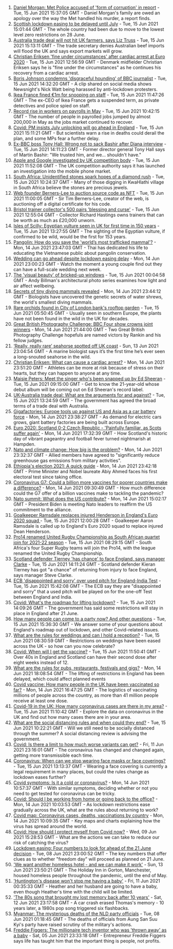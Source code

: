 1. [Daniel Morgan: Met Police accused of 'form of corruption' in report](https://www.bbc.co.uk/news/uk-57484219) - Tue, 15 Jun 2021 15:37:05 GMT - Daniel Morgan's family are owed an apology over the way the Met handled his murder, a report finds.
2. [Scottish lockdown easing to be delayed until July](https://www.bbc.co.uk/news/uk-scotland-57487533) - Tue, 15 Jun 2021 15:01:44 GMT - The whole country had been due to move to the lowest level zero restrictions on 28 June.
3. [Australia trade deal will not hit UK farmers, says Liz Truss](https://www.bbc.co.uk/news/business-57478412) - Tue, 15 Jun 2021 15:13:11 GMT - The trade secretary denies Australian beef imports will flood the UK and says export markets will grow.
4. [Christian Eriksen 'fine under circumstances' after cardiac arrest at Euro 2020](https://www.bbc.co.uk/sport/football/57480130) - Tue, 15 Jun 2021 12:56:59 GMT - Denmark midfielder Christian Eriksen says he is "fine under the circumstances" as he continues his recovery from a cardiac arrest.
5. [Boris Johnson condemns 'disgraceful hounding' of BBC journalist](https://www.bbc.co.uk/news/uk-politics-57486222) - Tue, 15 Jun 2021 14:32:20 GMT - A clip shared on social media shows Newsnight's Nick Watt being harassed by anti-lockdown protesters.
6. [Ikea France fined €1m for snooping on staff](https://www.bbc.co.uk/news/world-europe-57482168) - Tue, 15 Jun 2021 11:47:26 GMT - The ex-CEO of Ikea France gets a suspended term, as private detectives and police spied on staff.
7. [Record rise in workers on payrolls in May](https://www.bbc.co.uk/news/business-57480167) - Tue, 15 Jun 2021 10:42:15 GMT - The number of people in payrolled jobs jumped by almost 200,000 in May as the jobs market continued to recover.
8. [Covid: PM insists July unlocking will go ahead in England](https://www.bbc.co.uk/news/uk-57478760) - Tue, 15 Jun 2021 15:11:21 GMT - But scientists warn a rise in deaths could derail the plan, and some MPs fear a further delay.
9. [Ex-BBC boss Tony Hall: Wrong not to sack Bashir after Diana interview](https://www.bbc.co.uk/news/entertainment-arts-57481098) - Tue, 15 Jun 2021 14:11:23 GMT - Former director general Tony Hall says of Martin Bashir: "We trusted him, and we... shouldn't have."
10. [Apple and Google investigated by UK competition body](https://www.bbc.co.uk/news/technology-57484720) - Tue, 15 Jun 2021 11:52:08 GMT - The UK competition authority says it has launched an investigation into the mobile phone market.
11. [South Africa: Unidentified stones spark hopes of a diamond rush](https://www.bbc.co.uk/news/world-africa-57483877) - Tue, 15 Jun 2021 10:24:37 GMT - Many of those digging in KwaHlathi village in South Africa believe the stones are precious jewels.
12. [Web founder Berners-Lee to auction source code as NFT](https://www.bbc.co.uk/news/technology-57474504) - Tue, 15 Jun 2021 11:00:05 GMT - Sir Tim Berners-Lee, creator of the web, is auctioning off a digital certificate for his code.
13. [Bristol trainer collector's 500 pairs 'blessing and curse'](https://www.bbc.co.uk/news/uk-england-bristol-57475801) - Tue, 15 Jun 2021 12:55:04 GMT - Collector Richard Hastings owns trainers that can be worth as much as £20,000 unworn.
14. [Isles of Scilly: Egyptian vulture seen in UK for first time in 150 years](https://www.bbc.co.uk/news/uk-england-cornwall-57483562) - Tue, 15 Jun 2021 13:27:55 GMT - The sighting of the Egyptian vulture, if confirmed to be wild, would be the first for 153 years.
15. [Pangolin: How do you save the 'world’s most trafficked mammal'?](https://www.bbc.co.uk/news/science-environment-57477560) - Mon, 14 Jun 2021 23:47:03 GMT - Thai has dedicated his life to educating the Vietnamese public about pangolin conservation.
16. [Wedding can go ahead despite lockdown easing delay](https://www.bbc.co.uk/news/uk-57478526) - Mon, 14 Jun 2021 23:00:23 GMT - Watch the moment a young couple find out they can have a full-scale wedding next week.
17. [The 'visual beauty' of bricked-up windows](https://www.bbc.co.uk/news/in-pictures-57349499) - Tue, 15 Jun 2021 00:04:58 GMT - Andy Billman's architectural photo series examines how light and air affect wellbeing.
18. [Secrets of tiny diving mammals revealed](https://www.bbc.co.uk/news/science-environment-57470976) - Mon, 14 Jun 2021 23:44:12 GMT - Biologists have uncovered the genetic secrets of water shrews, the world's smallest diving mammals.
19. [Rare orchids found in City of London bank's rooftop garden](https://www.bbc.co.uk/news/uk-england-london-57439921) - Tue, 15 Jun 2021 05:50:45 GMT - Usually seen in southern Europe, the plants have not been found in the wild in the UK for decades.
20. [Great British Photography Challenge: BBC Four show crowns joint winners](https://www.bbc.co.uk/news/entertainment-arts-57473736) - Mon, 14 Jun 2021 21:44:00 GMT - Two Great British Photography Challenge hopefuls are named victors by Rankin and his fellow judges.
21. [‘Really, really rare’ seahorse spotted off UK coast](https://www.bbc.co.uk/news/science-environment-57448237) - Sun, 13 Jun 2021 23:04:54 GMT - A marine biologist says it’s the first time he’s ever seen a long-snouted seahorse in the wild.
22. [Christian Eriksen: What can cause a cardiac arrest?](https://www.bbc.co.uk/news/health-57469627) - Mon, 14 Jun 2021 23:51:20 GMT - Athletes can be more at risk because of stress on their hearts, but they can happen to anyone at any time.
23. [Maisie Peters: Meet the singer who's been snapped up by Ed Sheeran](https://www.bbc.co.uk/news/entertainment-arts-57468169) - Tue, 15 Jun 2021 09:15:00 GMT - Get to know the 21-year-old whose debut album will be coming out on Ed Sheeran's record label.
24. [UK-Australia trade deal: What are the arguments for and against?](https://www.bbc.co.uk/news/57173498) - Tue, 15 Jun 2021 13:24:59 GMT - The government has agreed the broad terms of a trade deal with Australia.
25. [Gigafactories: Europe tools up against US and Asia as a car battery force](https://www.bbc.co.uk/news/business-57382472) - Mon, 14 Jun 2021 23:38:27 GMT - As demand for electric cars grows, giant battery factories are being built across Europe.
26. [Euro 2020: Scotland 0-2 Czech Republic - 'Painfully familiar, as Scots suffer again'](https://www.bbc.co.uk/sport/football/57471795) - Mon, 14 Jun 2021 17:32:39 GMT - How Scotland's historic day of vibrant pageantry and football fever turned nightmarish at Hampden.
27. [Nato and climate change: How big is the problem?](https://www.bbc.co.uk/news/world-57476349) - Mon, 14 Jun 2021 23:32:37 GMT - Allied members have agreed to "significantly reduce greenhouse gas emissions from military activities".
28. [Ethiopia's election 2021: A quick guide](https://www.bbc.co.uk/news/world-africa-57102189) - Mon, 14 Jun 2021 23:42:18 GMT - Prime Minister and Nobel laureate Abiy Ahmed faces his first electoral test since taking office.
29. [Coronavirus G7: Could a billion more vaccines for poorer countries make a difference?](https://www.bbc.co.uk/news/57427877) - Mon, 14 Jun 2021 09:30:49 GMT - How much difference could the G7 offer of a billion vaccines make to tackling the pandemic?
30. [Nato summit: What does the US contribute?](https://www.bbc.co.uk/news/world-44717074) - Mon, 14 Jun 2021 15:02:17 GMT - President Biden is meeting Nato leaders to reaffirm the US commitment to the alliance.
31. [Goalkeeper Ramsdale replaces injured Henderson in England's Euro 2020 squad ](https://www.bbc.co.uk/sport/football/57480270) - Tue, 15 Jun 2021 12:00:28 GMT - Goalkeeper Aaron Ramsdale is called up to England's Euro 2020 squad to replace injured Dean Henderson.
32. [Pro14 renamed United Rugby Championship as South African quartet join for 2021-22 season](https://www.bbc.co.uk/sport/rugby-union/57475511) - Tue, 15 Jun 2021 08:29:15 GMT - South Africa's four Super Rugby teams will join the Pro14, with the league renamed the United Rugby Championship.
33. [Scotland defender Tierney 'has chance' to face England, says manager Clarke](https://www.bbc.co.uk/sport/football/57486543) - Tue, 15 Jun 2021 14:11:24 GMT - Scotland defender Kieran Tierney has got "a chance" of returning from injury to face England, says manager Steve Clarke.
34. [ECB 'disappointed and sorry' over used pitch for England-India Test](https://www.bbc.co.uk/sport/cricket/57488424) - Tue, 15 Jun 2021 15:42:08 GMT - The ECB say they are "disappointed and sorry" that a used pitch will be played on for the one-off Test between England and India.
35. [Covid: What's the roadmap for lifting lockdown?](https://www.bbc.co.uk/news/explainers-52530518) - Tue, 15 Jun 2021 14:09:26 GMT - The government has said some restrictions will stay in place in England after 21 June.
36. [How many people can come to a party now? And other questions](https://www.bbc.co.uk/news/world-asia-china-51176409) - Tue, 15 Jun 2021 15:36:30 GMT - We answer some of your questions about England's roadmap out of lockdown, and other Covid-related issues.
37. [What are the rules for weddings and can I hold a reception?](https://www.bbc.co.uk/news/explainers-52811509) - Tue, 15 Jun 2021 08:30:59 GMT - Restrictions on weddings have been eased across the UK - so how can you now celebrate?
38. [Covid: When will I get the vaccine?](https://www.bbc.co.uk/news/health-55045639) - Tue, 15 Jun 2021 11:50:41 GMT - Over 40s in England and Scotland can have their second dose after eight weeks instead of 12.
39. [What are the rules for pubs, restaurants, festivals and gigs?](https://www.bbc.co.uk/news/business-52977388) - Mon, 14 Jun 2021 18:08:54 GMT - The lifting of restrictions in England has been delayed, which could affect planned events
40. [Covid vaccine: How many people in the UK have been vaccinated so far?](https://www.bbc.co.uk/news/health-55274833) - Mon, 14 Jun 2021 16:47:25 GMT - The logistics of vaccinating millions of people across the country, as more than 41 million people receive at least one dose.
41. [Covid-19 in the UK: How many coronavirus cases are there in my area?](https://www.bbc.co.uk/news/uk-51768274) - Tue, 15 Jun 2021 11:10:42 GMT - Explore the data on coronavirus in the UK and find out how many cases there are in your area.
42. [What are the social distancing rules and when could they end?](https://www.bbc.co.uk/news/uk-51506729) - Tue, 15 Jun 2021 10:22:21 GMT - Will we still need to be socially distanced through the summer? A social distancing review is advising the government.
43. [Covid: Is there a limit to how much worse variants can get?](https://www.bbc.co.uk/news/health-57431420) - Fri, 11 Jun 2021 23:16:01 GMT - The coronavirus has changed and changed again, getting more transmissible each time.
44. [Coronavirus: When can we stop wearing face masks or face coverings?](https://www.bbc.co.uk/news/health-51205344) - Tue, 15 Jun 2021 13:13:37 GMT - Wearing a face covering is currently a legal requirement in many places, but could the rules change as lockdown eases further?
45. [Covid symptoms: Is it a cold or coronavirus?](https://www.bbc.co.uk/news/health-54145299) - Mon, 14 Jun 2021 10:57:37 GMT - With similar symptoms, deciding whether or not you need to get tested for coronavirus can be tricky.
46. [Covid: Should I be working from home or going back to the office?](https://www.bbc.co.uk/news/business-52567567) - Mon, 14 Jun 2021 10:03:53 GMT - As lockdown restrictions ease gradually across the UK, what are the rules about returning to work?
47. [Covid map: Coronavirus cases, deaths, vaccinations by country](https://www.bbc.co.uk/news/world-51235105) - Mon, 14 Jun 2021 10:09:35 GMT - Key maps and charts explaining how the virus has spread around the world.
48. [Covid: How should I protect myself from Covid now?](https://www.bbc.co.uk/news/health-57087517) - Wed, 09 Jun 2021 15:28:53 GMT - What are the actions we can take to reduce our risk of catching the virus?
49. [Lockdown easing: Four numbers to look for ahead of the 21 June decision](https://www.bbc.co.uk/news/57403888) - Tue, 08 Jun 2021 23:00:52 GMT - The key numbers that offer clues as to whether "freedom day" will proceed as planned on 21 June.
50. ['We want another homeless hotel - and we can make it work'](https://www.bbc.co.uk/news/stories-57448625) - Sun, 13 Jun 2021 23:50:21 GMT - The Holiday Inn in Gorton, Manchester, housed homeless people throughout the pandemic, until the end of May.
51. ['Huntington's disease won't stop me having a baby'](https://www.bbc.co.uk/news/stories-57430859) - Fri, 11 Jun 2021 00:35:33 GMT - Heather and her husband are going to have a baby, even though Heather's time with the child will be limited.
52. ['The 80s song that brought my lost memory back after 10 years'](https://www.bbc.co.uk/news/disability-50478524) - Sat, 12 Jun 2021 23:17:58 GMT - A car crash erased Thomas's memory - 10 years later, a 1980s pop song triggered six flashbacks.
53. [Myanmar: The mysterious deaths of the NLD party officials](https://www.bbc.co.uk/news/world-asia-57380237) - Tue, 08 Jun 2021 01:18:45 GMT - The deaths of officials from Aung San Suu Kyi's party have raised scrutiny of the military's actions.
54. [Freddie Figgers: The millionaire tech inventor who was 'thrown away' as a baby](https://www.bbc.co.uk/news/stories-57081087) - Sat, 05 Jun 2021 23:33:18 GMT - Entrepreneur Freddie Figgers says life has taught him that the important thing is people, not profits.
